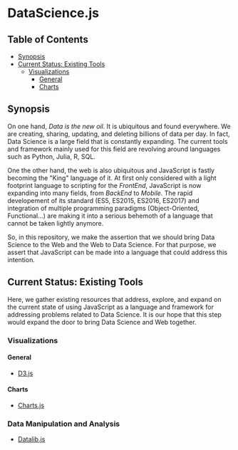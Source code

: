# DataScience.js

## Table of Contents
- [Synopsis](#synopsis)
- [Current Status: Existing Tools](#current_status)
  - [Visualizations](#visualizations_general)
    - [General](#visual_gen)
    - [Charts](#visualization_charts)
    
<a name="synopsis"></a>
## Synopsis
On one hand, *Data is the new oil*. It is ubiquitous and found everywhere. We are creating, sharing, updating, and deleting billions of data per day. In fact, Data Science is a large field that is constantly expanding. The current tools and framework mainly used for this field are revolving around languages such as Python, Julia, R, SQL.

One the other hand, the web is also ubiquitous and JavaScript is fastly becoming the "King" language of it. At first only considered with a light footprint language to scripting for the *FrontEnd*, JavaScript is now expanding into many fields, from *BackEnd* to *Mobile*. The rapid developement of its standard (ES5, ES2015, ES2016, ES2017) and integration of multiple programming paradigms (Object-Oriented, Functional...) are making it into a serious behemoth of a language that cannot be taken lightly anymore.

So, in this repository, we make the assertion that we should bring Data Science to the Web and the Web to Data Science. For that purpose, we assert that JavaScript can be made into a language that could address this intention.

<a name="current_status"></a>
## Current Status: Existing Tools
Here, we gather existing resources that address, explore, and expand on the current state of using JavaScript as a language and framework for addressing problems related to Data Science. It is our hope that this step would expand the door to bring Data Science and Web together.

<a name="visualizations"></a>
### Visualizations

<a name="#visualizations_general"></a>
#### General
- [D3.js](https://d3js.org/)

<a name="#visualization_charts"></a>
#### Charts
- [Charts.js](http://www.chartjs.org/)

### Data Manipulation and Analysis
- [Datalib.js](https://vega.github.io/datalib/)
